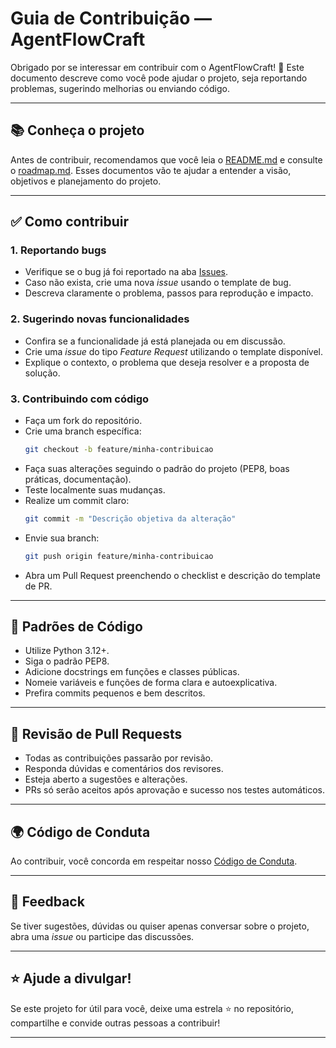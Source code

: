 # Guia de Contribuição — AgentFlowCraft

Obrigado por se interessar em contribuir com o AgentFlowCraft! 🎉 Este documento descreve como você pode ajudar o projeto, seja reportando problemas, sugerindo melhorias ou enviando código.

---

## 📚 Conheça o projeto
Antes de contribuir, recomendamos que você leia o [README.md](./README.md) e consulte o [roadmap.md](./roadmap.md). Esses documentos vão te ajudar a entender a visão, objetivos e planejamento do projeto.

---

## ✅ Como contribuir
### 1. Reportando bugs
- Verifique se o bug já foi reportado na aba [Issues](../../issues).
- Caso não exista, crie uma nova *issue* usando o template de bug.
- Descreva claramente o problema, passos para reprodução e impacto.

### 2. Sugerindo novas funcionalidades
- Confira se a funcionalidade já está planejada ou em discussão.
- Crie uma *issue* do tipo *Feature Request* utilizando o template disponível.
- Explique o contexto, o problema que deseja resolver e a proposta de solução.

### 3. Contribuindo com código
- Faça um fork do repositório.
- Crie uma branch específica:
  ```bash
  git checkout -b feature/minha-contribuicao
  ```
- Faça suas alterações seguindo o padrão do projeto (PEP8, boas práticas, documentação).
- Teste localmente suas mudanças.
- Realize um commit claro:
  ```bash
  git commit -m "Descrição objetiva da alteração"
  ```
- Envie sua branch:
  ```bash
  git push origin feature/minha-contribuicao
  ```
- Abra um Pull Request preenchendo o checklist e descrição do template de PR.

---

## 📏 Padrões de Código
- Utilize Python 3.12+.
- Siga o padrão PEP8.
- Adicione docstrings em funções e classes públicas.
- Nomeie variáveis e funções de forma clara e autoexplicativa.
- Prefira commits pequenos e bem descritos.

---

## 🔎 Revisão de Pull Requests
- Todas as contribuições passarão por revisão.
- Responda dúvidas e comentários dos revisores.
- Esteja aberto a sugestões e alterações.
- PRs só serão aceitos após aprovação e sucesso nos testes automáticos.

---

## 🌍 Código de Conduta
Ao contribuir, você concorda em respeitar nosso [Código de Conduta](./CODE_OF_CONDUCT.md).

---

## 📣 Feedback
Se tiver sugestões, dúvidas ou quiser apenas conversar sobre o projeto, abra uma *issue* ou participe das discussões.

---

## ⭐ Ajude a divulgar!
Se este projeto for útil para você, deixe uma estrela ⭐ no repositório, compartilhe e convide outras pessoas a contribuir!

---
